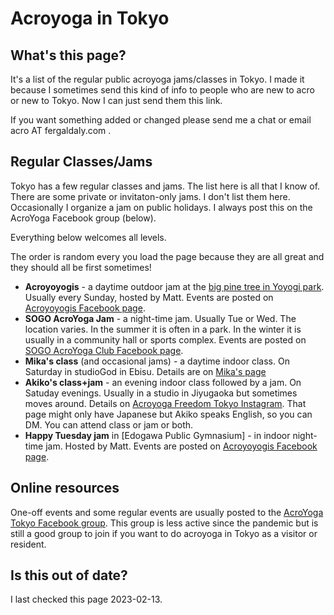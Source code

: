 # Acroyoga in Tokyo

## What's this page?

It's a list of the regular public acroyoga jams/classes in Tokyo.
I made it because I sometimes send this kind of info
to people who are new to acro or new to Tokyo.
Now I can just send them this link.

If you want something added or changed
please send me a chat or email acro AT fergaldaly.com .

## Regular Classes/Jams

Tokyo has a few regular classes and jams.
The list here is all that I know of.
There are some private or invitaton-only jams.
I don't list them here.
Occasionally I organize a jam on public holidays.
I always post this on the AcroYoga Facebook group (below).

Everything below welcomes all levels.

The order is random every you load the page
because they are all great
and they should all be first sometimes!

- **Acroyoyogis** - a daytime outdoor jam at the [big pine tree in Yoyogi park](https://goo.gl/maps/hjEZAWaZSV5nrmCF8).
  Usually every Sunday,
  hosted by Matt.
  Events are posted on [Acroyoyogis Facebook page](https://www.facebook.com/acroyoyogis).
- **SOGO AcroYoga Jam** - a night-time jam.
  Usually Tue or Wed.
  The location varies.
  In the summer it is often in a park.
  In the winter it is usually in a community hall or sports complex.
  Events are posted on [SOGO AcroYoga Club Facebook page](https://www.facebook.com/groups/775712679249057).
- **Mika's class** (and occasional jams) - a daytime indoor class.
  On Saturday in studioGod in Ebisu.
  Details are on [Mika's page](https://www.studio-god.com/blog/11137/)
- **Akiko's class+jam** - an evening indoor class followed by a jam.
  On Satuday evenings.
  Usually in a studio in Jiyugaoka but sometimes moves around.
  Details on [Acroyoga Freedom Tokyo Instagram](https://www.instagram.com/acroyogafreedomtokyo/).
  That page might only have Japanese
  but Akiko speaks English,
  so you can DM.
  You can attend class or jam or both.
- **Happy Tuesday jam** in [Edogawa Public Gymnasium] - in indoor night-time jam.
  Hosted by Matt.
  Events are posted on [Acroyoyogis Facebook page](https://www.facebook.com/acroyoyogis).

<script>

let list = document.querySelector("ul");
let children = list.children;
let newList = [];
while (children.length) {
  let child = children[Math.floor(Math.random()*children.length)];
  list.removeChild(child);
  newList.push(child);
  children = list.children;
}
for (child of newList) {
  list.appendChild(child);
}
</script>

## Online resources

One-off events and some regular events
are usually posted to the [AcroYoga Tokyo Facebook group](https://www.facebook.com/groups/acroyoga.tokyo).
This group is less active
since the pandemic
but is still a good group to join
if you want to do acroyoga in Tokyo
as a visitor or resident.

## Is this out of date?

I last checked this page 2023-02-13.

